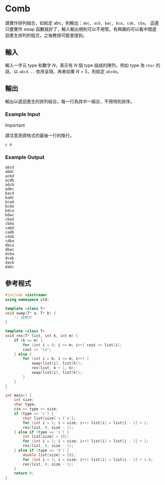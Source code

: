 # Comb

請實作排列組合，如給定 abc，則輸出：`abc, acb, bac, bca, cab, cba`。
這邊只要實作 swap 函數就好了，輸入輸出規則可以不用管。有興趣的可以看中間遞迴產生排列的程式，之後教授可能會提到。

## 輸入

輸入一字元 type 和數字 $N$，表示有 $N$ 個 type 組成的陣列，例如 type 為 `char` 的話，以 `abcd...` 依序呈現，再者如果 $N=5$，則給定 `abcde`。

## 輸出

輸出以遞迴產生的排列組合。每一行為其中一組合，不用特別排序。

### Example Input

> [!IMPORTANT]
>
> 請注意測資格式的最後一行的換行。

```plain
c 4

```

### Example Output

```plain
abcd
abdc
acbd
acdb
adcb
adbc
bacd
badc
bcad
bcda
bdca
bdac
cbad
cbda
cabd
cadb
cdab
cdba
dbca
dbac
dcba
dcab
dacb
dabc

```

## 參考程式

```cpp
#include <iostream>
using namespace std;

template <class T>
void swap(T* a, T* b) {
    // 請實作
}

template <class T>
void res(T* list, int k, int m) {
    if (k == m) {
        for (int i = 0; i <= m; i++) cout << list[i];
        cout << "\n";
    } else {
        for (int i = k; i <= m; i++) {
            swap(list[i], list[k]);
            res(list, k + 1, m);
            swap(list[i], list[k]);
        }
    }
}

int main() {
    int size;
    char type;
    cin >> type >> size;
    if (type == 'c') {
        char list[size] = {'a'};
        for (int i = 1; i < size; i++) list[i] = list[i - 1] + 1;
        res(list, 0, size - 1);
    } else if (type == 'i') {
        int list[size] = {0};
        for (int i = 1; i < size; i++) list[i] = list[i - 1] + 1;
        res(list, 0, size - 1);
    } else if (type == 'd') {
        double list[size] = {0};
        for (int i = 1; i < size; i++) list[i] = list[i - 1] + 1.0;
        res(list, 0, size - 1);
    }
    return 0;
}
```
